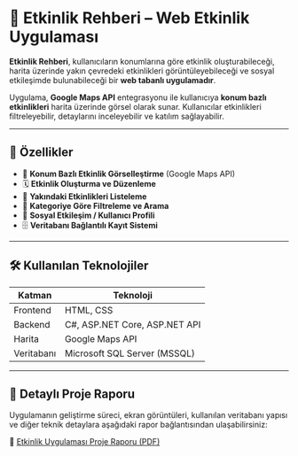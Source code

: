 # 📍 Etkinlik Rehberi – Web Etkinlik Uygulaması

**Etkinlik Rehberi**, kullanıcıların konumlarına göre etkinlik oluşturabileceği, harita üzerinde yakın çevredeki etkinlikleri görüntüleyebileceği ve sosyal etkileşimde bulunabileceği bir **web tabanlı uygulamadır**.

Uygulama, **Google Maps API** entegrasyonu ile kullanıcıya **konum bazlı etkinlikleri** harita üzerinde görsel olarak sunar. Kullanıcılar etkinlikleri filtreleyebilir, detaylarını inceleyebilir ve katılım sağlayabilir.

---

## 🚀 Özellikler

- 📍 **Konum Bazlı Etkinlik Görselleştirme** (Google Maps API)
- 🗓️ **Etkinlik Oluşturma ve Düzenleme**
- 🧭 **Yakındaki Etkinlikleri Listeleme**
- 🔎 **Kategoriye Göre Filtreleme ve Arama**
- 👥 **Sosyal Etkileşim / Kullanıcı Profili**
- 🗄️ **Veritabanı Bağlantılı Kayıt Sistemi**

---

## 🛠️ Kullanılan Teknolojiler

| Katman     | Teknoloji                     |
|------------|-------------------------------|
| Frontend   | HTML, CSS                     |
| Backend    | C#, ASP.NET Core, ASP.NET API |
| Harita     | Google Maps API               |
| Veritabanı | Microsoft SQL Server (MSSQL)  |

---

## 📄 Detaylı Proje Raporu

Uygulamanın geliştirme süreci, ekran görüntüleri, kullanılan veritabanı yapısı ve diğer teknik detaylara aşağıdaki rapor bağlantısından ulaşabilirsiniz:

📎 [Etkinlik Uygulaması Proje Raporu (PDF)](./Rapor.pdf)


